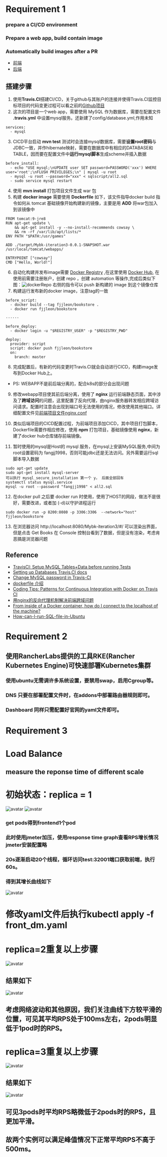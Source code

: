 # Requirement 1
### prepare a CI/CD environment
### Prepare a web app, build contain image
### Automatically build images after a PR
* [前端](https://github.com/FJJLeon/k8s-bookstore-front)
* [后端](https://github.com/FJJLeon/k8s-bookstore)

## 搭建步骤
1. 使用**Travis.CI**搭建CI/CD，关于github与其账户的连接并使得Travis.CI监控目标项目的代码变更过程可以看之前的[Github项目](https://github.com/FJJLeon/wordladderCICD)
2. 这次的项目是一个web app，需要使用 MySQL 作为数据库，需要在配置文件 **.travis.yml** 中设置mysql服务。还新建了config/database.yml,作用未知
```
services:
  - mysql
```
3. CICD平台启动 **mvn test** 测试时会连接mysql数据库，需要**设置root密码**与JDBC一致，并作hibernate映射，需要在数据库中有相应的DATABASE和TABLE，因而要在配置文件中**运行mysql脚本**生成scheme并插入数据
```
before_install:
  - echo "USE mysql;\nUPDATE user SET password=PASSWORD('xxx') WHERE user='root';\nFLUSH PRIVILEGES;\n" | mysql -u root
  - mysql -u root --password="xxx" < sqlscript/all2.sql
  - sudo service mysql restart
```
4. 使用 **mvn install** 打包项目文件生成 war 包
5. 构建 **docker image** 需要使用 **Dockerfile** 如下，该文件指导docker build 指令如何从 tomcat 基础镜像开始构建新的镜像，主要是用 **ADD** 将war包加入到该镜像中
```
FROM tomcat:9-jre8
RUN apt-get update \
    && apt-get install -y --no-install-recommends cowsay \
    && rm -rf /var/lib/apt/lists/*
ENV PATH "$PATH:/usr/games"

ADD ./target/Mybk-iteration3-0.0.1-SNAPSHOT.war /usr/local/tomcat/webapps/

ENTRYPOINT ["cowsay"]
CMD ["Hello, World!"]
```
6. 自动化构建并发布image需要 [Docker Registry](https://docs.docker.com/registry/) ,在这里使用 [Docker Hub](https://hub.docker.com/), 在使用前需要注册账户，创建 repo ，创建 automation 等操作,完成后类似下图：![dockerRepo](pictures/dockerRepo.jpg) 右侧的指令可以 push 新构建的 image 到这个镜像仓库
7. 构建运行发布新的docker image，注意tag的一致
```
before_script:
  - docker build --tag fjjleon/bookstore .
  - docker run fjjleon/bookstore

······

before_deploy:
  - docker login -u "$REGISTRY_USER" -p "$REGISTRY_PWD"

deploy:
  provider: script
  script: docker push fjjleon/bookstore
  on:
    branch: master
```
8. 完成配置后，有新的代码变更时Travis.CI就会自动进行CICD，构建image发布到Docker Hub上。
* PS: WEBAPP不是前后端分离的，配合k8s的部分会出现问题

9. 修改webapp项目使其前后端分离，使用了 **nginx** 运行前端静态页面，其中涉及了**跨域访问**的问题，这里配置了反向代理，由nginx服务器转发相应跨域访问请求。配置时注意会出现到端口号无法使用的情况，修改使用其他端口。详细配置文件见[前端项目文件nginx.conf](https://github.com/FJJLeon/k8s-bookstore-front/blob/master/nginx.conf)

10. 类似后端项目的CICD配置过程，为前端项目添加CICD，其中项目打包脚本，Dockerfile需要作相应修改，使用 **npm** 打包项目，基础镜像使用 **nginx**，新建了docker hub仓库储存前端镜像。

11. 暂时使用的mysql是Host的 mysql 服务，在mysql上安装MySQL服务,中间为root设置密码为 fangjj1998，否则可能jdbc还是无法访问。另外需要运行sql脚本导入数据
```
sudo apt-get update
sudo apt-get install mysql-server
可以执行 mysql_secure_installation 第一个 y， 后面全部回车
systemctl status mysql.service
mysql -u root --password "fangjj1998" < all2.sql
```
12. 在docker pull 之后要 docker run 时使用，使用了HOST的网段，做法不是很好，需要改进，或者加 (-d)以守护进程运行
```
sudo docker run -p 8200:8080 -p 3306:3306  --network="host" fjjleon/bookstore
```
13. 在浏览器访问 http://localhost:8080/Mybk-iteration3/#/ 可以渲染出界面，但是点击 Get Books 在 Console 控制台看到了数据，但是没有渲染，考虑肯恶搞是浏览器问题
## Reference
* [TravisCI: Setup MySQL Tables+Data before running Tests](https://andidittrich.de/2017/06/travisci-setup-mysql-tablesdata-before-running-tests.html)
* [Setting up Databases Travis.CI docs](https://docs.travis-ci.com/user/database-setup/#mysql)
* [Change MySQL password in Travis-CI](https://coderwall.com/p/nyth7g/change-mysql-password-in-travis-ci)
* [dockerfile 介绍](https://www.cnblogs.com/boshen-hzb/p/6400272.html)
* [Coding Tips: Patterns for Continuous Integration with Docker on Travis CI](https://medium.com/mobileforgood/coding-tips-patterns-for-continuous-integration-with-docker-on-travis-ci-9cedb8348a62)
* [用nginx的反向代理机制解决前端跨域问题](https://www.cnblogs.com/gabrielchen/p/5066120.html)
* [From inside of a Docker container, how do I connect to the localhost of the machine?](https://stackoverflow.com/questions/24319662/from-inside-of-a-docker-container-how-do-i-connect-to-the-localhost-of-the-mach)
* [How-can-I-run-SQL-file-in-Ubuntu](https://www.quora.com/How-can-I-run-SQL-file-in-Ubuntu)

# Requirement 2

## 使用RancherLabs提供的工具RKE(Rancher Kubernetes Engine)可快速部署Kubernetes集群
### 使用ubuntu无需调许多系统设置，要禁用swap，启用Cgroup等。
### DNS 只要在部署配置文件时，在addons中部署路由器规则即可。
### Dashboard 同样只需配置好官网的yaml文件即可。

# Requirement 3
# Load Balance
## measure the reponse time of different scale
# 初始状态：replica = 1
![avatar](./pictures/initconfig.jpg)
![avatar](./pictures/init.jpg)
### get pods得到frontend1个pod
### 此时使用jmeter加压，使用response time graph查看RPS增长情况 jmeter安装配置略
### 20s逐渐启动20个线程，循环访问test:32001端口获取前端，执行60s。
### 得到其增长曲线如下
![avatar](./pictures/1rep.jpg)
# 修改yaml文件后执行kubectl apply -f front_dm.yaml 
# replica=2重复以上步骤
![avatar](./pictures/2init.jpg)
## 结果如下
![avatar](./pictures/2rep.jpg)
## 考虑网络波动和其他原因，我们关注曲线下方较平滑的位置，可见其平均RPS处于100ms左右，2pods明显低于1pod时的RPS。
# replica=3重复以上步骤
![avatar](./pictures/3init.jpg)
## 结果如下
![avatar](./pictures/3rep.jpg)
## 可见3pods时平均RPS略微低于2pods时的RPS，且更加平滑。

## 故两个实例可以满足峰值情况下正常平均RPS不高于500ms。